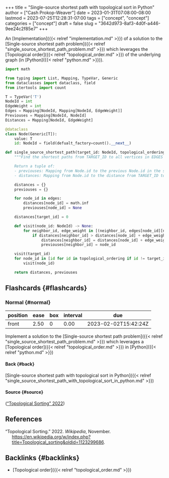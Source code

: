 +++
title = "Single-source shortest path with topological sort in Python"
author = ["Cash Prokop-Weaver"]
date = 2023-01-31T07:08:00-08:00
lastmod = 2023-07-25T12:28:31-07:00
tags = ["concept", "concept"]
categories = ["concept"]
draft = false
slug = "3642d973-8af3-4d0f-a446-9ee24c2f85e7"
+++

An [Implementation]({{< relref "implementation.md" >}}) of a solution to the [Single-source shortest path problem]({{< relref "single_source_shortest_path_problem.md" >}}) which leverages the [Topological order]({{< relref "topological_order.md" >}}) of the underlying graph (in [Python]({{< relref "python.md" >}})).

```python
import math

from typing import List, Mapping, TypeVar, Generic
from dataclasses import dataclass, field
from itertools import count

T = TypeVar('T')
NodeId = int
EdgeWeight = int
Edges = Mapping[NodeId, Mapping[NodeId, EdgeWeight]]
Previouses = Mapping[NodeId, NodeId]
Distances = Mapping[NodeId, EdgeWeight]

@dataclass
class Node(Generic[T]):
    value: T
    id: NodeId = field(defualt_factory=count().__next__)

def single_source_shortest_path(target_id: NodeId, topological_ordering: List[NodeId], edges: Edges) -> Tuple[Previouses, Distances]:
    """Find the shortest paths from TARGET_ID to all vertices in EDGES which are connected to TARGET_ID.

    Return a tuple of:
    - previouses: Mapping from Node.id to the previous Node.id in the shortest path
    - distances: Mapping from Node.id to the distance from TARGET_ID to that Node"""

    distances = {}
    previouses = {}

    for node_id in edges:
        distances[node_id] = math.inf
        previouses[node_id] = None

    distances[target_id] = 0

    def visit(node_id: NodeId) -> None:
        for neighbor_id, edge_weight in [(neighbor_id, edges[node_id][neighbor_id]) for neighbor_id in edges[node_id]]:
            if distances[neighbor_id] > distances[node_id] + edge_weight:
                distances[neighbor_id] = distances[node_id] + edge_weight
                previouses[neighbor_id] = node_id

    visit(target_id)
    for node_id in [id for id in topological_ordering if id != target_id]:
        visit(node_id)

    return distances, previouses
```


## Flashcards {#flashcards}


### Normal {#normal}

| position | ease | box | interval | due                  |
|----------|------|-----|----------|----------------------|
| front    | 2.50 | 0   | 0.00     | 2023-02-02T15:42:24Z |

Implement a solution to the [Single-source shortest path problem]({{< relref "single_source_shortest_path_problem.md" >}}) which leverages a [Topological order]({{< relref "topological_order.md" >}}) in [Python]({{< relref "python.md" >}})


#### Back {#back}

[Single-source shortest path with topological sort in Python]({{< relref "single_source_shortest_path_with_topological_sort_in_python.md" >}})


#### Source {#source}

(<a href="#citeproc_bib_item_1">“Topological Sorting” 2022</a>)

## References

<style>.csl-entry{text-indent: -1.5em; margin-left: 1.5em;}</style><div class="csl-bib-body">
  <div class="csl-entry"><a id="citeproc_bib_item_1"></a>“Topological Sorting.” 2022. <i>Wikipedia</i>, November. <a href="https://en.wikipedia.org/w/index.php?title=Topological_sorting&oldid=1123299686">https://en.wikipedia.org/w/index.php?title=Topological_sorting&#38;oldid=1123299686</a>.</div>
</div>


## Backlinks {#backlinks}

-   [Topological order]({{< relref "topological_order.md" >}})
